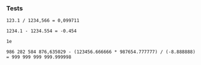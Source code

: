 ### Tests

`123.1 / 1234,566 = 0,099711`

`1234.1 - 1234.554 = -0.454`

`1e`

`986 282 584 876,635029 - (123456.666666 * 987654.777777) / (-8.888888) = 999 999 999 999.999998`
